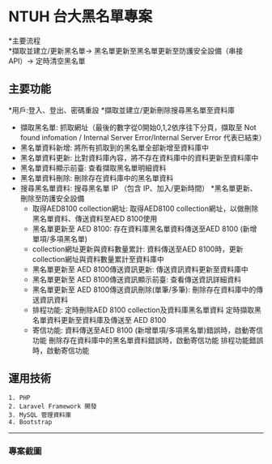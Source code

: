 # NTUH 台大黑名單專案
*主要流程  
 *擷取並建立/更新黑名單-> 黑名單更新至黑名單更新至防護安全設備（串接API）-> 定時清空黑名單

## 主要功能
*用戶:登入、登出、密碼重設
*擷取並建立/更新刪除搜尋黑名單至資料庫
  * 擷取黑名單:
    抓取網址（最後的數字從0開始0,1,2依序往下分頁，擷取至 Not found infomation / Internal Server Error/Internal Server Error 代表已結束）
  * 黑名單資料新增:
    將所有抓取到的黑名單全部新增至資料庫中
  * 黑名單資料更新:
    比對資料庫內容，將不存在資料庫中的資料更新至資料庫中
  * 黑名單資料顯示前臺:
    查看擷取黑名單明細資料
  * 黑名單資料刪除:
     刪除存在資料庫中的黑名單資料
  * 搜尋黑名單資料:
      搜尋黑名單 IP （包含 IP、加入/更新時間）
*黑名單更新、刪除至防護安全設備
    * 取得AED8100 collection網址:
      取得AED8100 collection網址，以做刪除黑名單資料、傳送資料至AED 8100使用
    * 黑名單更新至 AED 8100:
      存在資料庫黑名單資料傳送至AED 8100 (新增單項/多項黑名單)
    * collection網址更新與資料數量累計:
      資料傳送至AED 8100時，更新collection網址與資料數量累計至資料庫中
    * 黑名單更新至 AED 8100傳送資訊更新:
      傳送資訊資料更新至資料庫中
    * 黑名單更新至 AED 8100傳送資訊顯示前臺:
      查看傳送資訊詳細資料
    * 黑名單更新至 AED 8100傳送資訊刪除(單筆/多筆):
      刪除存在資料庫中的傳送資訊資料
    * 排程功能:
      定時刪除AED 8100 collection及資料庫黑名單資料
      定時擷取黑名單資料更新至資料庫及傳送至 AED 8100
    * 寄信功能:
      資料傳送至AED 8100 (新增單項/多項黑名單)錯誤時，啟動寄信功能
      刪除存在資料庫中的黑名單資料錯誤時，啟動寄信功能
      排程功能錯誤時，啟動寄信功能

## 運用技術
    1. PHP
    2. Laravel Framework 開發
    3. MySQL 管理資料庫
    4. Bootstrap  
***
### 專案截圖

